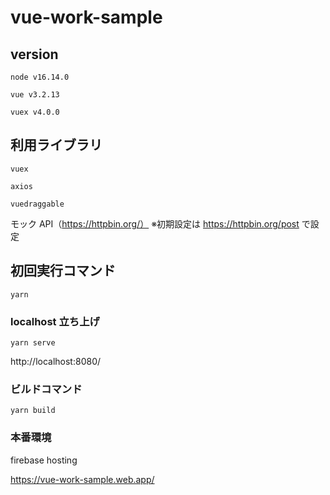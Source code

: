 # vue-work-sample

## version

`node v16.14.0`

`vue v3.2.13`

`vuex v4.0.0`

## 利用ライブラリ

`vuex`

`axios`

`vuedraggable`

モック API（https://httpbin.org/）
※初期設定は https://httpbin.org/post で設定

## 初回実行コマンド

```
yarn
```

### localhost 立ち上げ

```
yarn serve
```

http://localhost:8080/

### ビルドコマンド

```
yarn build
```

### 本番環境

firebase hosting

https://vue-work-sample.web.app/

